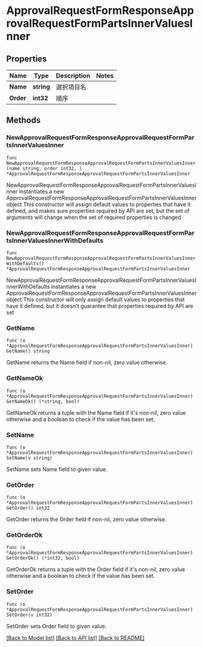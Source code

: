 # ApprovalRequestFormResponseApprovalRequestFormPartsInnerValuesInner

## Properties

Name | Type | Description | Notes
------------ | ------------- | ------------- | -------------
**Name** | **string** | 選択項目名 | 
**Order** | **int32** | 順序 | 

## Methods

### NewApprovalRequestFormResponseApprovalRequestFormPartsInnerValuesInner

`func NewApprovalRequestFormResponseApprovalRequestFormPartsInnerValuesInner(name string, order int32, ) *ApprovalRequestFormResponseApprovalRequestFormPartsInnerValuesInner`

NewApprovalRequestFormResponseApprovalRequestFormPartsInnerValuesInner instantiates a new ApprovalRequestFormResponseApprovalRequestFormPartsInnerValuesInner object
This constructor will assign default values to properties that have it defined,
and makes sure properties required by API are set, but the set of arguments
will change when the set of required properties is changed

### NewApprovalRequestFormResponseApprovalRequestFormPartsInnerValuesInnerWithDefaults

`func NewApprovalRequestFormResponseApprovalRequestFormPartsInnerValuesInnerWithDefaults() *ApprovalRequestFormResponseApprovalRequestFormPartsInnerValuesInner`

NewApprovalRequestFormResponseApprovalRequestFormPartsInnerValuesInnerWithDefaults instantiates a new ApprovalRequestFormResponseApprovalRequestFormPartsInnerValuesInner object
This constructor will only assign default values to properties that have it defined,
but it doesn't guarantee that properties required by API are set

### GetName

`func (o *ApprovalRequestFormResponseApprovalRequestFormPartsInnerValuesInner) GetName() string`

GetName returns the Name field if non-nil, zero value otherwise.

### GetNameOk

`func (o *ApprovalRequestFormResponseApprovalRequestFormPartsInnerValuesInner) GetNameOk() (*string, bool)`

GetNameOk returns a tuple with the Name field if it's non-nil, zero value otherwise
and a boolean to check if the value has been set.

### SetName

`func (o *ApprovalRequestFormResponseApprovalRequestFormPartsInnerValuesInner) SetName(v string)`

SetName sets Name field to given value.


### GetOrder

`func (o *ApprovalRequestFormResponseApprovalRequestFormPartsInnerValuesInner) GetOrder() int32`

GetOrder returns the Order field if non-nil, zero value otherwise.

### GetOrderOk

`func (o *ApprovalRequestFormResponseApprovalRequestFormPartsInnerValuesInner) GetOrderOk() (*int32, bool)`

GetOrderOk returns a tuple with the Order field if it's non-nil, zero value otherwise
and a boolean to check if the value has been set.

### SetOrder

`func (o *ApprovalRequestFormResponseApprovalRequestFormPartsInnerValuesInner) SetOrder(v int32)`

SetOrder sets Order field to given value.



[[Back to Model list]](../README.md#documentation-for-models) [[Back to API list]](../README.md#documentation-for-api-endpoints) [[Back to README]](../README.md)


